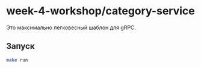 # week-4-workshop/category-service

Это максимально легковесный шаблон для gRPC.

## Запуск

```sh
make run
```
